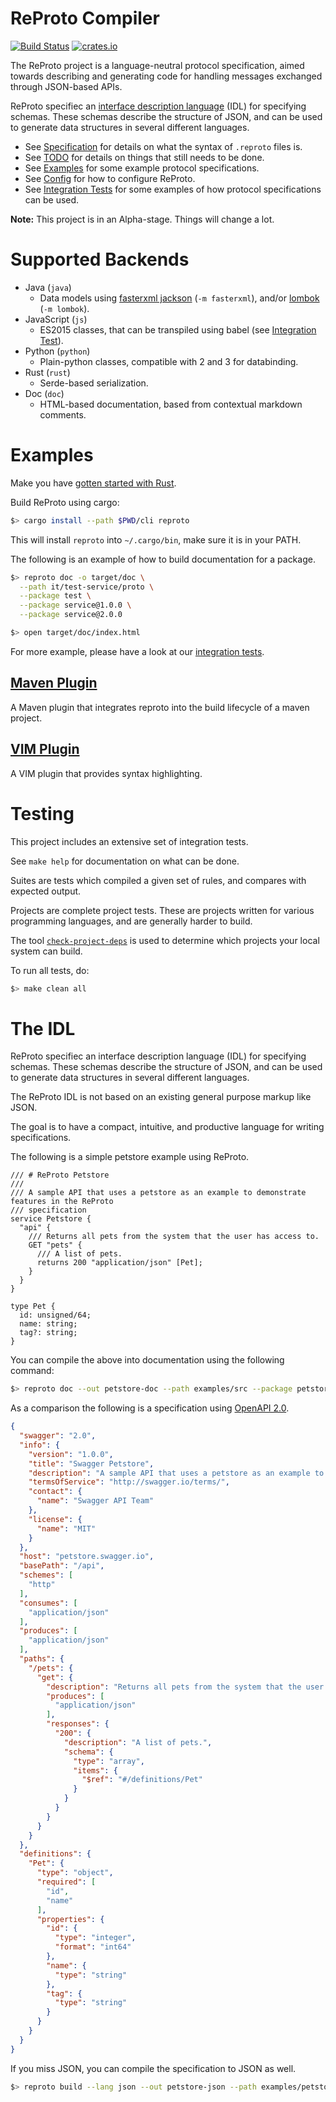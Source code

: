 # ReProto Compiler 
[![Build Status](https://travis-ci.org/reproto/reproto.svg?branch=master)](https://travis-ci.org/reproto/reproto)
[![crates.io](https://img.shields.io/crates/v/reproto.svg)](https://crates.io/crates/reproto)

The ReProto project is a language-neutral protocol specification, aimed towards describing and
generating code for handling messages exchanged through JSON-based APIs.

ReProto specifiec an [interface description language][idl] (IDL) for specifying schemas.
These schemas describe the structure of JSON, and can be used to generate data structures in
several different languages.

* See [Specification][spec] for details on what the syntax of `.reproto` files is.
* See [TODO][todo] for details on things that still needs to be done.
* See [Examples][examples] for some example protocol specifications.
* See [Config][config] for how to configure ReProto.
* See [Integration Tests][it] for some examples of how protocol specifications can be used.

**Note:** This project is in an Alpha-stage. Things will change a lot.

[idl]: #the-idl
[spec]: /doc/spec.md
[todo]: /doc/todo.md
[config]: /doc/config.md
[examples]: /examples
[it]: /it

# Supported Backends

* Java (`java`)
  * Data models using [fasterxml jackson][jackson] (`-m fasterxml`), and/or
    [lombok][lombok] (`-m lombok`).
* JavaScript (`js`)
  * ES2015 classes, that can be transpiled using babel (see [Integration Test][js-it]).
* Python (`python`)
  * Plain-python classes, compatible with 2 and 3 for databinding.
* Rust (`rust`)
  * Serde-based serialization.
* Doc (`doc`)
  * HTML-based documentation, based from contextual markdown comments.

[lombok]: https://projectlombok.org/
[jackson]: https://github.com/FasterXML/jackson-databind
[js-it]: /it/js

# Examples

Make you have [gotten started with Rust][rust-get-started].

Build ReProto using cargo:

```bash
$> cargo install --path $PWD/cli reproto
```

This will install `reproto` into `~/.cargo/bin`, make sure it is in your PATH.

The following is an example of how to build documentation for a package.

```bash
$> reproto doc -o target/doc \
  --path it/test-service/proto \
  --package test \
  --package service@1.0.0 \
  --package service@2.0.0

$> open target/doc/index.html
```

For more example, please have a look at our [integration tests][it].

[rust-get-started]: https://doc.rust-lang.org/book/getting-started.html
[it]: /it

## [Maven Plugin][maven-plugin]

A Maven plugin that integrates reproto into the build lifecycle of a maven project.

[maven-plugin]: https://github.com/reproto/reproto-maven-plugin

## [VIM Plugin][vim]

A VIM plugin that provides syntax highlighting.

[vim]: https://github.com/reproto/reproto-vim

# Testing

This project includes an extensive set of integration tests.

See `make help` for documentation on what can be done.

Suites are tests which compiled a given set of rules, and compares with expected output.

Projects are complete project tests.
These are projects written for various programming languages, and are generally harder to build.

The tool [`check-project-deps`](tools/check-project-deps) is used to determine
which projects your local system can build.

To run all tests, do:

```bash
$> make clean all
```

# The IDL

ReProto specifiec an interface description language (IDL) for specifying schemas.
These schemas describe the structure of JSON, and can be used to generate data structures in
several different languages.

The ReProto IDL is not based on an existing general purpose markup like JSON.

The goal is to have a compact, intuitive, and productive language for writing specifications.

The following is a simple petstore example using ReProto.

```
/// # ReProto Petstore
///
/// A sample API that uses a petstore as an example to demonstrate features in the ReProto
/// specification
service Petstore {
  "api" {
    /// Returns all pets from the system that the user has access to.
    GET "pets" {
      /// A list of pets.
      returns 200 "application/json" [Pet];
    }
  }
}

type Pet {
  id: unsigned/64;
  name: string;
  tag?: string;
}
```

You can compile the above into documentation using the following command:

```bash
$> reproto doc --out petstore-doc --path examples/src --package petstore@1.0.0
```

As a comparison the following is a specification using [OpenAPI 2.0][openapi-2].

```json
{
  "swagger": "2.0",
  "info": {
    "version": "1.0.0",
    "title": "Swagger Petstore",
    "description": "A sample API that uses a petstore as an example to demonstrate features in the swagger-2.0 specification",
    "termsOfService": "http://swagger.io/terms/",
    "contact": {
      "name": "Swagger API Team"
    },
    "license": {
      "name": "MIT"
    }
  },
  "host": "petstore.swagger.io",
  "basePath": "/api",
  "schemes": [
    "http"
  ],
  "consumes": [
    "application/json"
  ],
  "produces": [
    "application/json"
  ],
  "paths": {
    "/pets": {
      "get": {
        "description": "Returns all pets from the system that the user has access to",
        "produces": [
          "application/json"
        ],
        "responses": {
          "200": {
            "description": "A list of pets.",
            "schema": {
              "type": "array",
              "items": {
                "$ref": "#/definitions/Pet"
              }
            }
          }
        }
      }
    }
  },
  "definitions": {
    "Pet": {
      "type": "object",
      "required": [
        "id",
        "name"
      ],
      "properties": {
        "id": {
          "type": "integer",
          "format": "int64"
        },
        "name": {
          "type": "string"
        },
        "tag": {
          "type": "string"
        }
      }
    }
  }
}
```

If you miss JSON, you can compile the specification to JSON as well.

```bash
$> reproto build --lang json --out petstore-json --path examples/petstore --package petstore@1.0.0
```

[openapi-2]: https://github.com/OAI/OpenAPI-Specification
